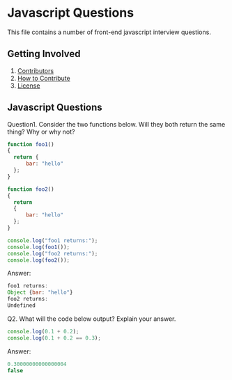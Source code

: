 # Javascript Questions

This file contains a number of front-end javascript interview questions.

## Getting Involved

  1. [Contributors](#contributors)
  1. [How to Contribute](https://github.com/danlex/javascript-questions/edit/master/CONTRIBUTING.md)
  1. [License](https://github.com/danlex/javascript-questions/edit/master/LICENSE)

## Javascript Questions
Question1. Consider the two functions below. Will they both return the same thing? Why or why not?
```javascript
function foo1()
{
  return {
      bar: "hello"
  };
}

function foo2()
{
  return
  {
      bar: "hello"
  };
}

console.log("foo1 returns:");
console.log(foo1());
console.log("foo2 returns:");
console.log(foo2());
```
Answer:
```javascript
foo1 returns:
Object {bar: "hello"}
foo2 returns:
Undefined
```

Q2. What will the code below output? Explain your answer.
```javascript
console.log(0.1 + 0.2);
console.log(0.1 + 0.2 == 0.3);
```
Answer:
```javascript
0.30000000000000004
false
```
